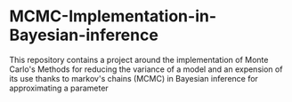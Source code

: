 # MCMC-Implementation-in-Bayesian-inference
This repository contains a project around the implementation of Monte Carlo's Methods for reducing the variance of a model and an expension of its use thanks to markov's chains (MCMC) in Bayesian inference for approximating a parameter   
